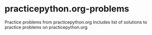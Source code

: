# practicepython.org-problems
Practice problems from practicepython.org
Includes list of solutions to practice problems on practicepython.org
